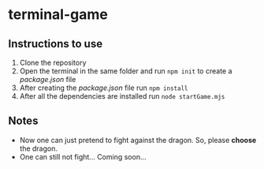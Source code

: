 # terminal-game

## Instructions to use

1. Clone the repository
2. Open the terminal in the same folder and run `npm init` to create a _package.json_ file
3. After creating the _package.json_ file run `npm install`
4. After all the dependencies are installed run `node startGame.mjs`

## Notes

- Now one can just pretend to fight against the dragon. So, please **choose** the dragon.
- One can still not fight... Coming soon...

